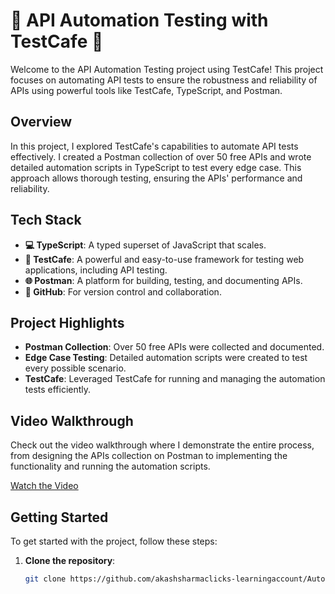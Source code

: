 # 🚀 API Automation Testing with TestCafe 🚀

Welcome to the API Automation Testing project using TestCafe! This project focuses on automating API tests to ensure the robustness and reliability of APIs using powerful tools like TestCafe, TypeScript, and Postman.

## Overview

In this project, I explored TestCafe's capabilities to automate API tests effectively. I created a Postman collection of over 50 free APIs and wrote detailed automation scripts in TypeScript to test every edge case. This approach allows thorough testing, ensuring the APIs' performance and reliability.

## Tech Stack

- **💻 TypeScript**: A typed superset of JavaScript that scales.
- **🧪 TestCafe**: A powerful and easy-to-use framework for testing web applications, including API testing.
- **🌐 Postman**: A platform for building, testing, and documenting APIs.
- **🐙 GitHub**: For version control and collaboration.

## Project Highlights

- **Postman Collection**: Over 50 free APIs were collected and documented.
- **Edge Case Testing**: Detailed automation scripts were created to test every possible scenario.
- **TestCafe**: Leveraged TestCafe for running and managing the automation tests efficiently.

## Video Walkthrough

Check out the video walkthrough where I demonstrate the entire process, from designing the APIs collection on Postman to implementing the functionality and running the automation scripts.

[Watch the Video](https://www.linkedin.com/posts/akash-sharma-711545122_apitesting-automation-testcafe-activity-7208852160761987072-gkZl?utm_source=share&utm_medium=member_desktop)

## Getting Started

To get started with the project, follow these steps:

1. **Clone the repository**:
   ```bash
   git clone https://github.com/akashsharmaclicks-learningaccount/Automation-Testing.git
